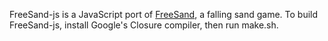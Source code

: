 FreeSand-js is a JavaScript port of [FreeSand](http://www.trebor.org/freesand/), a falling sand game.
To build FreeSand-js, install Google's Closure compiler, then run make.sh.
